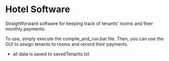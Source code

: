 # Hotel Software

Straightforward software for keeping track of tenants' rooms and their monthly payments.

To use, simply execute the compile_and_run.bat file. Then, you can use the GUI to
assign tenants to rooms and record their payments.

- all data is saved to savedTenants.txt